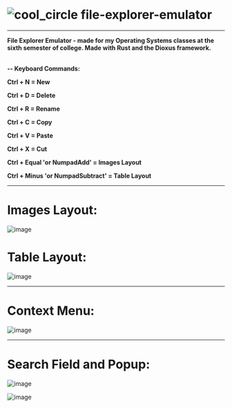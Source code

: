 # <h1> ![cool_circle](https://github.com/zenialexandre/file-explorer-emulator/assets/84157233/4aea6276-9e97-445d-9c5c-8476d280e143) file-explorer-emulator </h1>

-------------------

<strong>
File Explorer Emulator - made for my Operating Systems classes at the sixth semester of college.
Made with Rust and the Dioxus framework.
<br><br>

-- Keyboard Commands:

Ctrl + N = New

Ctrl + D = Delete

Ctrl + R = Rename

Ctrl + C = Copy

Ctrl + V = Paste

Ctrl + X = Cut

Ctrl + Equal 'or NumpadAdd' = Images Layout

Ctrl + Minus 'or NumpadSubtract' = Table Layout
</strong>

-------------------

<h1>Images Layout:</h1>

![image](https://github.com/zenialexandre/file-explorer-emulator/assets/84157233/4f537f14-ea16-42cb-ac34-ea2fb8ae35b4)
<br>
<h1>Table Layout:</h1>

![image](https://github.com/zenialexandre/file-explorer-emulator/assets/84157233/495743ad-8565-40dc-af00-b3b758e03933)

-------------------

<h1>Context Menu:</h1>

![image](https://github.com/zenialexandre/file-explorer-emulator/assets/84157233/90b9c936-ae82-43e3-b81b-d86db3fbc457)

-------------------

<h1>Search Field and Popup:</h1>

![image](https://github.com/zenialexandre/file-explorer-emulator/assets/84157233/d2b3dc74-4f96-439a-9843-4beea7eab0bb)

![image](https://github.com/zenialexandre/file-explorer-emulator/assets/84157233/3713f971-a164-42f4-8bda-861cac7487bc)

